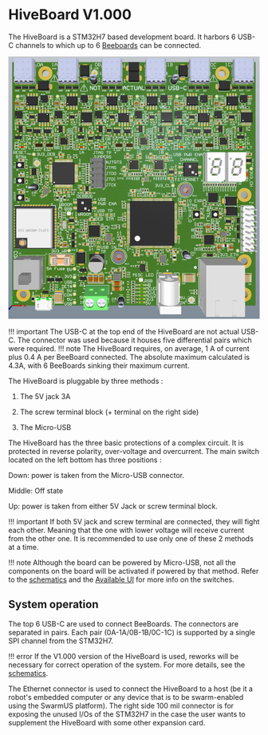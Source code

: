 # HiveBoard V1.000
The HiveBoard is a STM32H7 based development board. It harbors 6 USB-C channels 
to which up to 6 [Beeboards]('sections\hardware\HiveBoard\hardware\BeeBoard\BeeBoard_V1.000.md' ) can be connected. 

![Figure HiveBoard](img/HB_plain.PNG)


!!! important
    The USB-C at the top end of the HiveBoard are not actual USB-C. The connector was used because it houses five differential 
    pairs which were required.
!!! note
    The HiveBoard requires, on average, 1 A of current plus 0.4 A per BeeBoard connected. The absolute maximum calculated is 4.3A, with 6 BeeBoards sinking their maximum current.

The HiveBoard is pluggable by three methods :

1. The 5V jack 3A

2. The screw terminal block (+ terminal on the right side)

3. The Micro-USB

The HiveBoard has the three basic protections of a complex circuit. It is protected in reverse polarity, over-voltage and overcurrent.
The main switch located on the left bottom has three positions : 

Down: power is taken from the Micro-USB connector.

Middle: Off state

Up: power is taken from either 5V Jack or screw terminal block.

!!! important 
    If both 5V jack and screw terminal are connected, they will fight each other. Meaning that the one with lower voltage will receive 
    current from the other one. It is recommended to use only one of these 2 methods at a time.


!!! note
    Although the board can be powered by Micro-USB, not all the components on the board will be activated if powered by that method.
    Refer to the [schematics](https://www.github.com/swarmus/electrical) and the [Available UI](hiveboard-ui.md#power-switch) for more info
    on the switches.

## System operation

The top 6 USB-C are used to connect BeeBoards. The connectors are separated in pairs. Each pair (0A-1A/0B-1B/0C-1C) is supported by a single SPI channel from the STM32H7.

!!! error
    If the V1.000 version of the HiveBoard is used, reworks will be necessary for correct operation of the system.
    For more details, see the [schematics](https://www.github.com/swarmus/electrical).

The Ethernet connector is used to connect the HiveBoard to a host (be it a robot's embedded computer or any device that is to be swarm-enabled using the SwarmUS platform). The right side 100 mil connector is for exposing the unused I/Os of the STM32H7 in the case the user wants to supplement the HiveBoard with some other expansion card.
